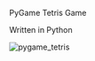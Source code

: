 PyGame Tetris Game

Written in Python 

![pygame_tetris](https://github.com/FRM95/Tetris-PyGame/assets/45168574/2d8db554-d48d-4e37-a042-f773ca3d943f)

